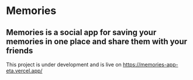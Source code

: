 # Memories
## Memories is a social app for saving your memories in one place and share them with your friends

This project is under development and is live on https://memories-app-eta.vercel.app/
